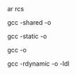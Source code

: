 <!-- create static library -->
ar rcs <lib-file-path> <compiled-file-path>

<!-- create shared library -->
gcc -shared -o <lib-file-path> <compiled-file-path>

<!-- link at compile time -->
gcc -static -o <file-name> <c-file-path> <lib-file-path>

<!-- link at load time -->
gcc -o <file-name> <c-file-path> <lib-file-path>

<!-- link at run time -->
gcc -rdynamic -o <file-name> <c-file-path> -ldl
